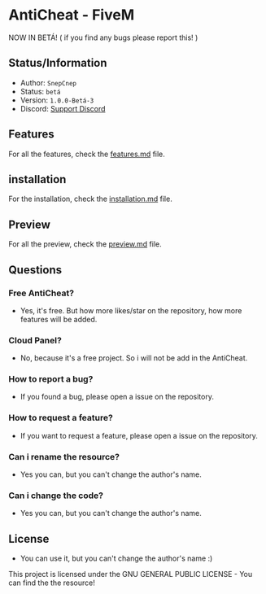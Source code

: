 # AntiCheat - FiveM
NOW IN BETÁ! ( if you find any bugs please report this! )

## Status/Information
- Author: `SnepCnep`
- Status: `betá`
- Version: `1.0.0-Betá-3`
- Discord: [Support Discord](https://discord.gg/Dz78Q2bnNt)

## Features
For all the features, check the [features.md](documention/features.md) file.

## installation
For the installation, check the [installation.md](documention/installation.md) file.

## Preview
For all the preview, check the [preview.md](documention/preview.md) file.

## Questions

### Free AntiCheat?
- Yes, it's free. But how more likes/star on the repository, how more features will be added.

### Cloud Panel?
- No, because it's a free project. So i will not be add in the AntiCheat.

### How to report a bug?
- If you found a bug, please open a issue on the repository.

### How to request a feature?
- If you want to request a feature, please open a issue on the repository.

### Can i rename the resource?
- Yes you can, but you can't change the author's name.

### Can i change the code?
- Yes you can, but you can't change the author's name.



## License
- You can use it, but you can't change the author's name :)

This project is licensed under the GNU GENERAL PUBLIC LICENSE - You can find the the resource!
